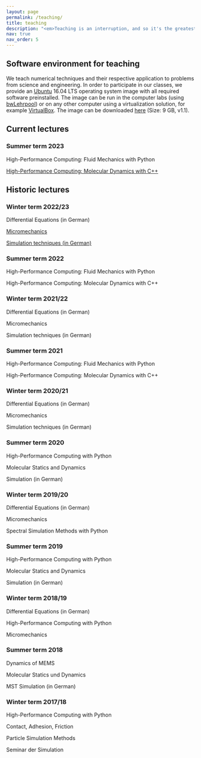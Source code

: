 ```yaml
---
layout: page
permalink: /teaching/
title: teaching
description: "<em>Teaching is an interruption, and so it's the greatest pain in the neck in the world.</em> — Richard P. Feynman"
nav: true
nav_order: 5
---
```


## Software environment for teaching

We teach numerical techniques and their respective application to problems from science and engineering. In order to participate in our classes, we provide an [Ubuntu](https://ubuntulinux.org/) 16.04 LTS operating system image with all required software preinstalled. The image can be run in the computer labs (using [bwLehrpool](https://www.bwlehrpool.de/)) or on any other computer using a virtualization solution, for example [VirtualBox](https://www.virtualbox.org/). The image can be downloaded [here](https://nc.informatik.uni-freiburg.de/index.php/s/LzydLng2fBJeYYC) (Size: 9 GB, v1.1).

## Current lectures

### Summer term 2023
High-Performance Computing: Fluid Mechanics with Python

[High-Performance Computing: Molecular Dynamics with C++](https://pastewka.github.io/MolecularDynamics)

## Historic lectures

### Winter term 2022/23
Differential Equations (in German)

[Micromechanics](https://pastewka.github.io/Micromechanics)

[Simulation techniques (in German)](https://pastewka.github.io/Simulationstechniken)

### Summer term 2022
High-Performance Computing: Fluid Mechanics with Python

High-Performance Computing: Molecular Dynamics with C++

### Winter term 2021/22
Differential Equations (in German)

Micromechanics

Simulation techniques (in German)

### Summer term 2021
High-Performance Computing: Fluid Mechanics with Python

High-Performance Computing: Molecular Dynamics with C++

### Winter term 2020/21
Differential Equations (in German)

Micromechanics

Simulation techniques (in German)

### Summer term 2020
High-Performance Computing with Python

Molecular Statics and Dynamics

Simulation (in German)
### Winter term 2019/20
Differential Equations (in German)

Micromechanics

Spectral Simulation Methods with Python

### Summer term 2019
High-Performance Computing with Python

Molecular Statics and Dynamics

Simulation (in German)

### Winter term 2018/19
Differential Equations (in German)

High-Performance Computing with Python

Micromechanics

### Summer term 2018
Dynamics of MEMS

Molecular Statics und Dynamics

MST Simulation (in German)

### Winter term 2017/18
High-Performance Computing with Python

Contact, Adhesion, Friction

Particle Simulation Methods

Seminar der Simulation